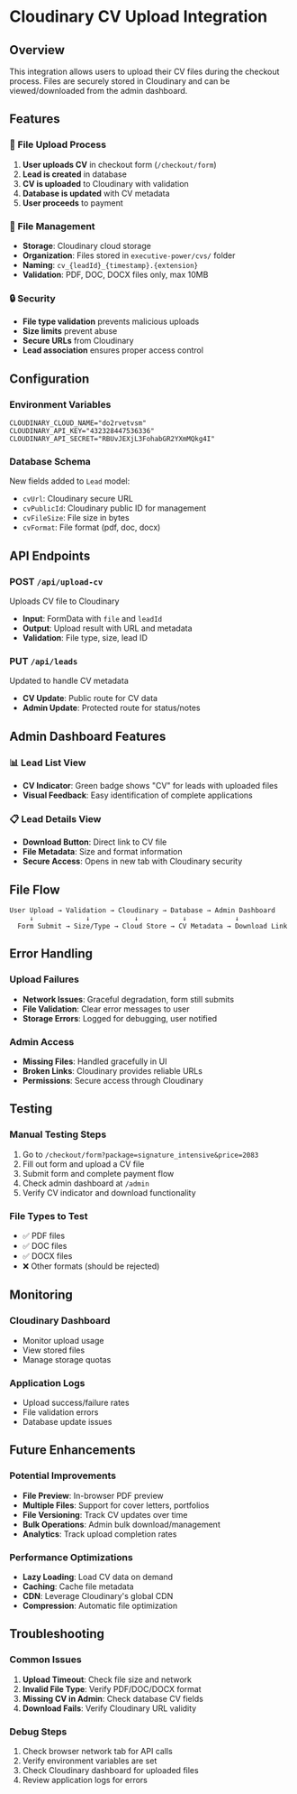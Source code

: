 # Cloudinary CV Upload Integration

## Overview
This integration allows users to upload their CV files during the checkout process. Files are securely stored in Cloudinary and can be viewed/downloaded from the admin dashboard.

## Features

### 🔄 File Upload Process
1. **User uploads CV** in checkout form (`/checkout/form`)
2. **Lead is created** in database
3. **CV is uploaded** to Cloudinary with validation
4. **Database is updated** with CV metadata
5. **User proceeds** to payment

### 📁 File Management
- **Storage**: Cloudinary cloud storage
- **Organization**: Files stored in `executive-power/cvs/` folder
- **Naming**: `cv_{leadId}_{timestamp}.{extension}`
- **Validation**: PDF, DOC, DOCX files only, max 10MB

### 🔒 Security
- **File type validation** prevents malicious uploads
- **Size limits** prevent abuse
- **Secure URLs** from Cloudinary
- **Lead association** ensures proper access control

## Configuration

### Environment Variables
```env
CLOUDINARY_CLOUD_NAME="do2rvetvsm"
CLOUDINARY_API_KEY="432328447536336"
CLOUDINARY_API_SECRET="RBUvJEXjL3FohabGR2YXmMQkg4I"
```

### Database Schema
New fields added to `Lead` model:
- `cvUrl`: Cloudinary secure URL
- `cvPublicId`: Cloudinary public ID for management
- `cvFileSize`: File size in bytes
- `cvFormat`: File format (pdf, doc, docx)

## API Endpoints

### POST `/api/upload-cv`
Uploads CV file to Cloudinary
- **Input**: FormData with `file` and `leadId`
- **Output**: Upload result with URL and metadata
- **Validation**: File type, size, lead ID

### PUT `/api/leads`
Updated to handle CV metadata
- **CV Update**: Public route for CV data
- **Admin Update**: Protected route for status/notes

## Admin Dashboard Features

### 📊 Lead List View
- **CV Indicator**: Green badge shows "CV" for leads with uploaded files
- **Visual Feedback**: Easy identification of complete applications

### 📋 Lead Details View
- **Download Button**: Direct link to CV file
- **File Metadata**: Size and format information
- **Secure Access**: Opens in new tab with Cloudinary security

## File Flow

```
User Upload → Validation → Cloudinary → Database → Admin Dashboard
     ↓             ↓           ↓           ↓            ↓
  Form Submit → Size/Type → Cloud Store → CV Metadata → Download Link
```

## Error Handling

### Upload Failures
- **Network Issues**: Graceful degradation, form still submits
- **File Validation**: Clear error messages to user
- **Storage Errors**: Logged for debugging, user notified

### Admin Access
- **Missing Files**: Handled gracefully in UI
- **Broken Links**: Cloudinary provides reliable URLs
- **Permissions**: Secure access through Cloudinary

## Testing

### Manual Testing Steps
1. Go to `/checkout/form?package=signature_intensive&price=2083`
2. Fill out form and upload a CV file
3. Submit form and complete payment flow
4. Check admin dashboard at `/admin`
5. Verify CV indicator and download functionality

### File Types to Test
- ✅ PDF files
- ✅ DOC files  
- ✅ DOCX files
- ❌ Other formats (should be rejected)

## Monitoring

### Cloudinary Dashboard
- Monitor upload usage
- View stored files
- Manage storage quotas

### Application Logs
- Upload success/failure rates
- File validation errors
- Database update issues

## Future Enhancements

### Potential Improvements
- **File Preview**: In-browser PDF preview
- **Multiple Files**: Support for cover letters, portfolios
- **File Versioning**: Track CV updates over time
- **Bulk Operations**: Admin bulk download/management
- **Analytics**: Track upload completion rates

### Performance Optimizations
- **Lazy Loading**: Load CV data on demand
- **Caching**: Cache file metadata
- **CDN**: Leverage Cloudinary's global CDN
- **Compression**: Automatic file optimization

## Troubleshooting

### Common Issues
1. **Upload Timeout**: Check file size and network
2. **Invalid File Type**: Verify PDF/DOC/DOCX format
3. **Missing CV in Admin**: Check database CV fields
4. **Download Fails**: Verify Cloudinary URL validity

### Debug Steps
1. Check browser network tab for API calls
2. Verify environment variables are set
3. Check Cloudinary dashboard for uploaded files
4. Review application logs for errors

